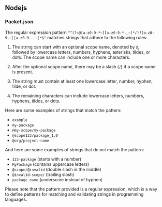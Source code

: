 ## Nodejs
### Packet.json
The regular expression pattern `"^(?:@[a-z0-9-*~][a-z0-9-*._~]*/)?[a-z0-9-~][a-z0-9-._~]*$"` matches strings that adhere to the following rules:

1. The string can start with an optional scope name, denoted by `@`, followed by lowercase letters, numbers, hyphens, asterisks, tildes, or dots. The scope name can include one or more characters.
    
2. After the optional scope name, there may be a slash (`/`) if a scope name is present.
    
3. The string must contain at least one lowercase letter, number, hyphen, tilde, or dot.
    
4. The remaining characters can include lowercase letters, numbers, hyphens, tildes, or dots.
    

Here are some examples of strings that match the pattern:

- `example`
- `my-package`
- `@my-scope/my-package`
- `@scope123/package_1.0`
- `@org/project-name`

And here are some examples of strings that do not match the pattern:

- `123-package` (starts with a number)
- `MyPackage` (contains uppercase letters)
- `@scope/@invalid` (double slash in the middle)
- `@invalid-scope/` (trailing slash)
- `package_name` (underscore instead of hyphen)

Please note that the pattern provided is a regular expression, which is a way to define patterns for matching and validating strings in programming languages.